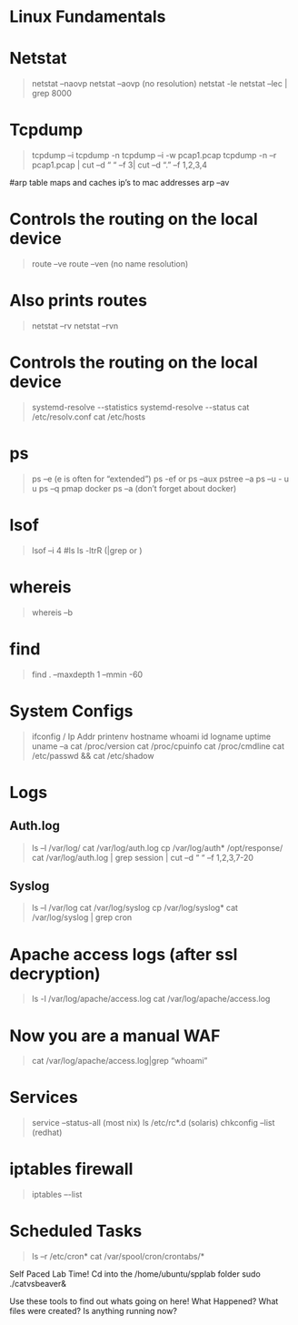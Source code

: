 # Linux Fundamentals

# Netstat
> netstat –naovp
> netstat –aovp (no resolution)
> netstat -le
> netstat –lec | grep 8000

# Tcpdump

> tcpdump –i <eth0> 
> tcpdump -n
> tcpdump –i <eth0> -w pcap1.pcap
> tcpdump -n –r pcap1.pcap | cut –d “ “ –f 3| cut –d “.” –f 1,2,3,4

#arp table maps and caches ip’s to mac addresses
arp –av

# Controls the routing on the local device
> route –ve
> route –ven (no name resolution)

# Also prints routes
> netstat –rv
> netstat –rvn

# Controls the routing on the local device
> systemd-resolve --statistics
> systemd-resolve --status
> cat /etc/resolv.conf
> cat /etc/hosts 

# ps
> ps –e (e is often for “extended”)
> ps -ef or ps –aux
> pstree –a
> ps –u <user> - u <user> u
> ps –q <pid>
> pmap <pid> 
> docker ps –a (don’t forget about docker)

# lsof
> lsof –i 4
#ls
> ls -ltrR  (|grep <date> or <filename>)
# whereis
> whereis –b <file name>
# find
> find . –maxdepth 1 –mmin -60

# System Configs

> ifconfig / Ip Addr
> printenv
> hostname
> whoami
> id
> logname
> uptime
> uname –a
> cat /proc/version
> cat /proc/cpuinfo
> cat /proc/cmdline
> cat /etc/passwd && cat /etc/shadow

# Logs

## Auth.log
> ls –l /var/log/
> cat /var/log/auth.log
> cp /var/log/auth* /opt/response/
> cat /var/log/auth.log | grep session | cut –d “ “ –f 1,2,3,7-20

## Syslog
> ls –l /var/log
> cat /var/log/syslog
> cp /var/log/syslog*
> cat /var/log/syslog | grep cron

# Apache access logs (after ssl decryption)
> ls -l /var/log/apache/access.log
> cat /var/log/apache/access.log

# Now you are a manual WAF
> cat /var/log/apache/access.log|grep “whoami”

# Services
> service –status-all (most nix)
> ls /etc/rc*.d (solaris)
> chkconfig –list (redhat)

# iptables firewall
> iptables –-list 
 
# Scheduled Tasks
> ls –r /etc/cron*
> cat /var/spool/cron/crontabs/*


Self Paced Lab Time!
Cd into the /home/ubuntu/spplab folder
sudo ./catvsbeaver&

Use these tools to find out whats going on here! What Happened?
What files were created?
Is anything running now?
